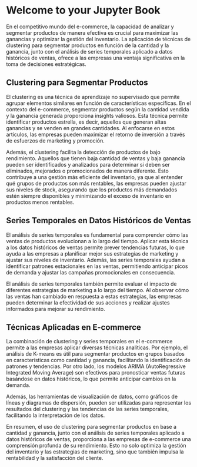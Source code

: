# Welcome to your Jupyter Book

En el competitivo mundo del e-commerce, la capacidad de analizar y segmentar productos de manera efectiva es crucial para maximizar las ganancias y optimizar la gestión del inventario. La aplicación de técnicas de clustering para segmentar productos en función de la cantidad y la ganancia, junto con el análisis de series temporales aplicado a datos históricos de ventas, ofrece a las empresas una ventaja significativa en la toma de decisiones estratégicas.


## Clustering para Segmentar Productos

El clustering es una técnica de aprendizaje no supervisado que permite agrupar elementos similares en función de características específicas. En el contexto del e-commerce, segmentar productos según la cantidad vendida y la ganancia generada proporciona insights valiosos. Esta técnica permite identificar productos estrella, es decir, aquellos que generan altas ganancias y se venden en grandes cantidades. Al enfocarse en estos artículos, las empresas pueden maximizar el retorno de inversión a través de esfuerzos de marketing y promoción.

Además, el clustering facilita la detección de productos de bajo rendimiento. Aquellos que tienen baja cantidad de ventas y baja ganancia pueden ser identificados y analizados para determinar si deben ser eliminados, mejorados o promocionados de manera diferente. Esto contribuye a una gestión más eficiente del inventario, ya que al entender qué grupos de productos son más rentables, las empresas pueden ajustar sus niveles de stock, asegurando que los productos más demandados estén siempre disponibles y minimizando el exceso de inventario en productos menos rentables.

## Series Temporales en Datos Históricos de Ventas

El análisis de series temporales es fundamental para comprender cómo las ventas de productos evolucionan a lo largo del tiempo. Aplicar esta técnica a los datos históricos de ventas permite prever tendencias futuras, lo que ayuda a las empresas a planificar mejor sus estrategias de marketing y ajustar sus niveles de inventario. Además, las series temporales ayudan a identificar patrones estacionales en las ventas, permitiendo anticipar picos de demanda y ajustar las campañas promocionales en consecuencia.

El análisis de series temporales también permite evaluar el impacto de diferentes estrategias de marketing a lo largo del tiempo. Al observar cómo las ventas han cambiado en respuesta a estas estrategias, las empresas pueden determinar la efectividad de sus acciones y realizar ajustes informados para mejorar su rendimiento.

## Técnicas Aplicadas en E-commerce

La combinación de clustering y series temporales en el e-commerce permite a las empresas aplicar diversas técnicas analíticas. Por ejemplo, el análisis de K-means es útil para segmentar productos en grupos basados en características como cantidad y ganancia, facilitando la identificación de patrones y tendencias. Por otro lado, los modelos ARIMA (AutoRegressive Integrated Moving Average) son efectivos para pronosticar ventas futuras basándose en datos históricos, lo que permite anticipar cambios en la demanda.

Además, las herramientas de visualización de datos, como gráficos de líneas y diagramas de dispersión, pueden ser utilizadas para representar los resultados del clustering y las tendencias de las series temporales, facilitando la interpretación de los datos.

En resumen, el uso de clustering para segmentar productos en base a cantidad y ganancia, junto con el análisis de series temporales aplicado a datos históricos de ventas, proporciona a las empresas de e-commerce una comprensión profunda de su rendimiento. Esto no solo optimiza la gestión del inventario y las estrategias de marketing, sino que también impulsa la rentabilidad y la satisfacción del cliente.


```{tableofcontents}
```
